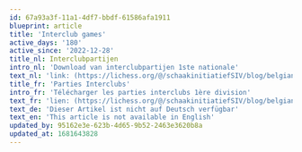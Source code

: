```yaml
---
id: 67a93a3f-11a1-4df7-bbdf-61586afa1911
blueprint: article
title: 'Interclub games'
active_days: '180'
active_since: '2022-12-28'
title_nl: Interclubpartijen
intro_nl: 'Download van interclubpartijen 1ste nationale'
text_nl: 'link: (https://lichess.org/@/schaakinitiatiefSIV/blog/belgian-interclubs-2022-2023-games/sOTTlHJI)'
title_fr: 'Parties Interclubs'
intro_fr: 'Télécharger les parties interclubs 1ère division'
text_fr: 'lien: (https://lichess.org/@/schaakinitiatiefSIV/blog/belgian-interclubs-2022-2023-games/sOTTlHJI)'
text_de: 'Dieser Artikel ist nicht auf Deutsch verfügbar'
text_en: 'This article is not available in English'
updated_by: 95162e3e-623b-4d65-9b52-2463e3620b8a
updated_at: 1681643828
---
```


